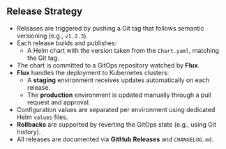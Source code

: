 ## Release Strategy

- Releases are triggered by pushing a Git tag that follows semantic versioning (e.g., `v1.2.3`).
- Each release builds and publishes:
  - A Helm chart with the version taken from the `Chart.yaml`, matching the Git tag.
- The chart is committed to a GitOps repository watched by **Flux**.
- **Flux** handles the deployment to Kubernetes clusters:
  - A **staging** environment receives updates automatically on each release.
  - The **production** environment is updated manually through a pull request and approval.
- Configuration values are separated per environment using dedicated Helm `values` files.
- **Rollbacks** are supported by reverting the GitOps state (e.g., using Git history).
- All releases are documented via **GitHub Releases** and `CHANGELOG.md`.
